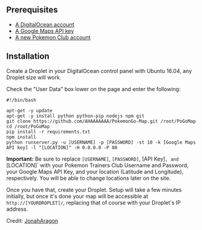 ## Prerequisites

- [A DigitalOcean account](https://m.do.co/c/fb6730f5bb99)
- [A Google Maps API key](https://github.com/AHAAAAAAA/PokemonGo-Map/wiki/Google-Maps-API:-a-brief-guide-to-your-own-key)
- [A new Pokemon Club account](https://club.pokemon.com/us/pokemon-trainer-club/sign-up/)

## Installation

Create a Droplet in your DigitalOcean control panel with Ubuntu 16.04, any Droplet size will work.

Check the "User Data" box lower on the page and enter the following:

```
#!/bin/bash

apt-get -y update
apt-get -y install python python-pip nodejs npm git
git clone https://github.com/AHAAAAAAA/PokemonGo-Map.git /root/PoGoMap
cd /root/PoGoMap
pip install -r requirements.txt
npm install
python runserver.py -u [USERNAME] -p [PASSWORD] -st 10 -k [Google Maps API key] -l "[LOCATION]" -H 0.0.0.0 -P 80
```

**Important:** Be sure to replace `[USERNAME]`, `[PASSWORD]`, [API Key]`, and `[LOCATION]` with your Pokemon Trainers Club Username and Password, your Google Maps API Key, and your location (Latitude and Longitude), respectively. You will be able to change locations later on the site.

Once you have that, create your Droplet. Setup will take a few minutes initially, but once it's done your map will be accessible at `http://[YOURDROPLET]/`, replacing that of course with your Droplet's IP address.

Credit: [JonahAragon](https://github.com/JonahAragon)